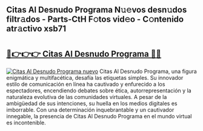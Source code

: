 ## Citas Al Desnudo Programa N𝚞𝚎vos desn𝚞dos filtr𝚊dos - Parts-CtH F𝚘tos vid𝚎o - C𝚘ntenido atr𝚊ctivo xsb71

# <h2><a href="http://mb3spa.tromn.icu/?c=Citas+Al+Desnudo+Programa">🔗👉👉👉 Citas Al Desnudo Programa 🔗🔗</a></h2>

[![Citas Al Desnudo Programa nuevo](https://i.imgur.com/pEAQMta.gif)](http://mb3spa.tromn.icu/?c=Citas+Al+Desnudo+Programa)
Citas Al Desnudo Programa, una figura enigmática y multifacética, desafía las etiquetas simples. Su innovador estilo de comunicación en línea ha cautivado y enfurecido a los espectadores, encendiendo debates sobre ética, autorrepresentación y la naturaleza evolutiva de las comunidades virtuales. A pesar de la ambigüedad de sus intenciones, su huella en los medios digitales es imborrable. Con una determinación inquebrantable y un cautivador innegable, la presencia de Citas Al Desnudo Programa en el mundo virtual es incontenible.
